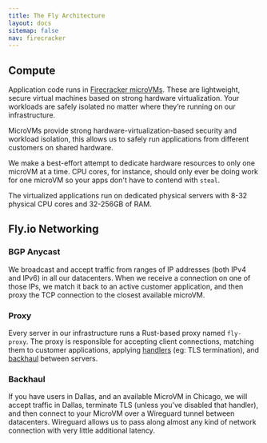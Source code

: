 ```yaml
---
title: The Fly Architecture
layout: docs
sitemap: false
nav: firecracker
---
```


## Compute

Application code runs in [Firecracker microVMs](https://github.com/firecracker-microvm/firecracker). These are lightweight, secure virtual machines based on strong hardware virtualization. Your workloads are safely isolated no matter where they’re running on our infrastructure.

MicroVMs provide strong hardware-virtualization-based security and workload isolation, this allows us to safely run applications from different customers on shared hardware.

We make a best-effort attempt to dedicate hardware resources to only one microVM at a time. CPU cores, for instance, should only ever be doing work for one microVM so your apps don't have to contend with `steal`.

The virtualized applications run on dedicated physical servers with 8-32 physical CPU cores and 32-256GB of RAM.

## Fly.io Networking

### BGP Anycast

We broadcast and accept traffic from ranges of IP addresses (both IPv4 and IPv6) in all our datacenters. When we receive a connection on one of those IPs, we match it back to an active customer application, and then proxy the TCP connection to the closest available microVM.

### Proxy

Every server in our infrastructure runs a Rust-based proxy named `fly-proxy`. The proxy is responsible for accepting client connections, matching them to customer applications, applying [handlers](/docs/reference/services/#connection-handlers) (eg: TLS termination), and [backhaul](#backhaul) between servers.

### Backhaul

If you have users in Dallas, and an available MicroVM in Chicago, we will accept traffic in Dallas, terminate TLS (unless you've disabled that handler), and then connect to your MicroVM over a Wireguard tunnel between datacenters. Wireguard allows us to pass along almost any kind of network connection with very little additional latency.
